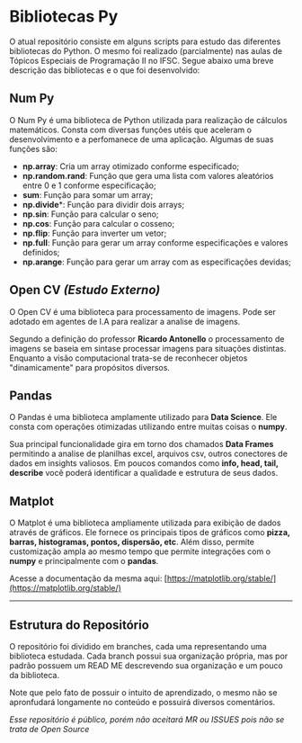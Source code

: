 # Bibliotecas Py

O atual repositório consiste em alguns scripts para estudo das diferentes bibliotecas do Python. O mesmo foi realizado (parcialmente) nas aulas de Tópicos Especiais de Programação II no IFSC. Segue abaixo uma breve descrição das bibliotecas e o que foi desenvolvido:

## Num Py

O Num Py é uma biblioteca de Python utilizada para realização de cálculos matemáticos. Consta com diversas funções utéis que aceleram o desenvolvimento e a perfomanece de uma aplicação. Algumas de suas funções são:

* **np.array**: Cria um array otimizado conforme especificado;
* **np.random.rand**: Função que gera uma lista com valores aleatórios entre 0 e 1 conforme especificação;
* **sum**: Função para somar um array;
* **np.divide***: Função para dividir dois arrays;
* **np.sin**: Função para calcular o seno;
* **np.cos**: Função para calcular o cosseno;
* **np.flip**: Função para inverter um vetor;
* **np.full**: Função para gerar um array conforme especificações e valores definidos;
* **np.arange**: Função para gerar um array com as especificações devidas;

## Open CV *(Estudo Externo)*

O Open CV é uma biblioteca para processamento de imagens. Pode ser adotado em agentes de I.A para realizar a analise de imagens.

Segundo a definição do professor **Ricardo Antonello** o processamento de imagens se baseia em sintase processar imagens para situações distintas. Enquanto a visão computacional trata-se de reconhecer objetos "dinamicamente" para propósitos diversos.

## Pandas

O Pandas é uma biblioteca amplamente utilizado para **Data Science**. Ele consta com operações otimizadas utilizando entre muitas coisas o **numpy**.

Sua principal funcionalidade gira em torno dos chamados **Data Frames** permitindo a analise de planilhas excel, arquivos csv, outros conectores de dados em insights valiosos. Em poucos comandos como **info, head, tail, describe** você poderá identificar a qualidade e estrutura de seus dados.

## Matplot

O Matplot é uma biblioteca ampliamente utilizada para exibição de dados através de gráficos. Ele fornece os principais tipos de gráficos como **pizza, barras, histogramas, pontos, dispersão, etc**. Além disso, permite customização ampla ao mesmo tempo que permite integrações com o **numpy** e principalmente com o **pandas**.

Acesse a documentação da mesma aqui: [https://matplotlib.org/stable/](https://matplotlib.org/stable/)

<hr>

## Estrutura do Repositório

O repositório foi dividido em branches, cada uma representando uma biblioteca estudada. Cada branch possui sua organização própria, mas por padrão possuem um READ ME descrevendo sua organização e um pouco da biblioteca.

Note que pelo fato de possuir o intuito de aprendizado, o mesmo não se apronfudará longamente no conteúdo e possuirá diversos comentários.

*Esse repositório é público, porém não aceitará MR ou ISSUES pois não se trata de Open Source*
